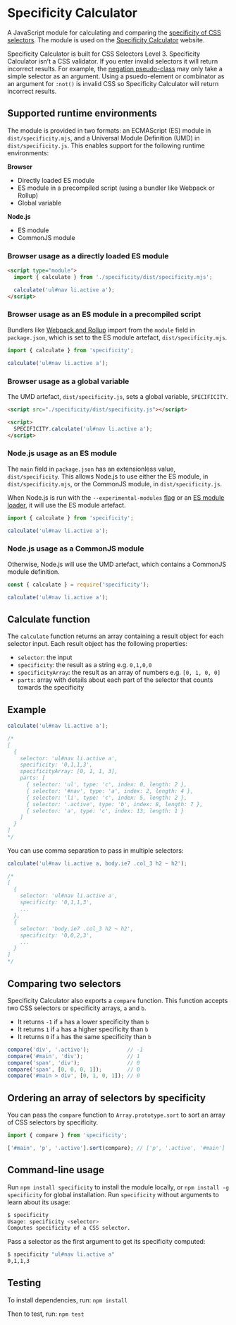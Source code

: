 # Specificity Calculator

A JavaScript module for calculating and comparing the [specificity of CSS selectors](https://www.w3.org/TR/selectors-3/#specificity). The module is used on the [Specificity Calculator](https://specificity.keegan.st/) website.

Specificity Calculator is built for CSS Selectors Level 3. Specificity Calculator isn’t a CSS validator. If you enter invalid selectors it will return incorrect results. For example, the [negation pseudo-class](https://www.w3.org/TR/selectors-3/#negation) may only take a simple selector as an argument. Using a psuedo-element or combinator as an argument for `:not()` is invalid CSS so Specificity Calculator will return incorrect results.

## Supported runtime environments

The module is provided in two formats: an ECMAScript (ES) module in `dist/specificity.mjs`, and a Universal Module Definition (UMD) in `dist/specificity.js`. This enables support for the following runtime environments:

**Browser**

  * Directly loaded ES module
  * ES module in a precompiled script (using a bundler like Webpack or Rollup)
  * Global variable

**Node.js**

  * ES module
  * CommonJS module

### Browser usage as a directly loaded ES module

```html
<script type="module">
  import { calculate } from './specificity/dist/specificity.mjs';

  calculate('ul#nav li.active a');
</script>
```

### Browser usage as an ES module in a precompiled script

Bundlers like [Webpack and Rollup](https://github.com/rollup/rollup/wiki/pkg.module) import from the `module` field in `package.json`, which is set to the ES module artefact, `dist/specificity.mjs`.

```js
import { calculate } from 'specificity';

calculate('ul#nav li.active a');
```

### Browser usage as a global variable

The UMD artefact, `dist/specificity.js`, sets a global variable, `SPECIFICITY`.

```html
<script src="./specificity/dist/specificity.js"></script>

<script>
  SPECIFICITY.calculate('ul#nav li.active a');
</script>
```

### Node.js usage as an ES module

The `main` field in `package.json` has an extensionless value, `dist/specificity`. This allows Node.js to use either the ES module, in `dist/specificity.mjs`, or the CommonJS module, in `dist/specificity.js`.

When Node.js is run with the `--experimental-modules` [flag](https://nodejs.org/api/esm.html) or an [ES module loader](https://www.npmjs.com/package/esm), it will use the ES module artefact.

```js
import { calculate } from 'specificity';

calculate('ul#nav li.active a');
```

### Node.js usage as a CommonJS module

Otherwise, Node.js will use the UMD artefact, which contains a CommonJS module definition.

```js
const { calculate } = require('specificity');

calculate('ul#nav li.active a');
```

## Calculate function

The `calculate` function returns an array containing a result object for each selector input. Each result object has the following properties:

  * `selector`: the input
  * `specificity`: the result as a string e.g. `0,1,0,0`
  * `specificityArray`: the result as an array of numbers e.g. `[0, 1, 0, 0]`
  * `parts`: array with details about each part of the selector that counts towards the specificity

## Example

```js
calculate('ul#nav li.active a');

/*
[
  {
    selector: 'ul#nav li.active a',
    specificity: '0,1,1,3',
    specificityArray: [0, 1, 1, 3],
    parts: [
      { selector: 'ul', type: 'c', index: 0, length: 2 },
      { selector: '#nav', type: 'a', index: 2, length: 4 },
      { selector: 'li', type: 'c', index: 5, length: 2 },
      { selector: '.active', type: 'b', index: 8, length: 7 },
      { selector: 'a', type: 'c', index: 13, length: 1 }
    ]
  }
]
*/
```

You can use comma separation to pass in multiple selectors:

```js
calculate('ul#nav li.active a, body.ie7 .col_3 h2 ~ h2');

/*
[
  {
    selector: 'ul#nav li.active a',
    specificity: '0,1,1,3',
    ...
  },
  {
    selector: 'body.ie7 .col_3 h2 ~ h2',
    specificity: '0,0,2,3',
    ...
  }
]
*/
```

## Comparing two selectors

Specificity Calculator also exports a `compare` function. This function accepts two CSS selectors or specificity arrays, `a` and `b`.

  * It returns `-1` if `a` has a lower specificity than `b`
  * It returns `1` if `a` has a higher specificity than `b`
  * It returns `0` if `a` has the same specificity than `b`

```js
compare('div', '.active');            // -1
compare('#main', 'div');              // 1
compare('span', 'div');               // 0
compare('span', [0, 0, 0, 1]);        // 0
compare('#main > div', [0, 1, 0, 1]); // 0
```

## Ordering an array of selectors by specificity

You can pass the `compare` function to `Array.prototype.sort` to sort an array of CSS selectors by specificity.

```js
import { compare } from 'specificity';

['#main', 'p', '.active'].sort(compare); // ['p', '.active', '#main']
```

## Command-line usage

Run `npm install specificity` to install the module locally, or `npm install -g specificity` for global installation. Run `specificity` without arguments to learn about its usage:

```bash
$ specificity
Usage: specificity <selector>
Computes specificity of a CSS selector.
```

Pass a selector as the first argument to get its specificity computed:

```bash
$ specificity "ul#nav li.active a"
0,1,1,3
```

## Testing

To install dependencies, run: `npm install`

Then to test, run: `npm test`

